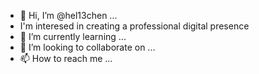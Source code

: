 - 👋 Hi, I’m @hel13chen ...
- I'm interesed in creating a professional digital presence
- 🌱 I’m currently learning ...
- 💞️ I’m looking to collaborate on ...
- 📫 How to reach me ...

<!---
hel13chen/hel13chen is a ✨ special ✨ repository because its `README.md` (this file) appears on your GitHub profile.
You can click the Preview link to take a look at your changes.
--->
